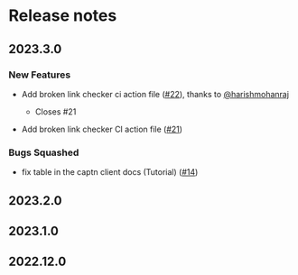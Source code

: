 # Release notes

<!-- do not remove -->

## 2023.3.0

### New Features

- Add broken link checker ci action file ([#22](https://github.com/airtai/captn-client/pull/22)), thanks to [@harishmohanraj](https://github.com/harishmohanraj)
  - Closes #21

- Add broken link checker CI action file ([#21](https://github.com/airtai/captn-client/issues/21))

### Bugs Squashed

- fix table in the captn client docs (Tutorial) ([#14](https://github.com/airtai/captn-client/issues/14))


## 2023.2.0




## 2023.1.0




## 2022.12.0



